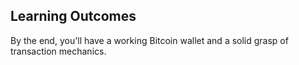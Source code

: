 ## Learning Outcomes
By the end, you'll have a working Bitcoin wallet and a solid grasp of transaction mechanics.